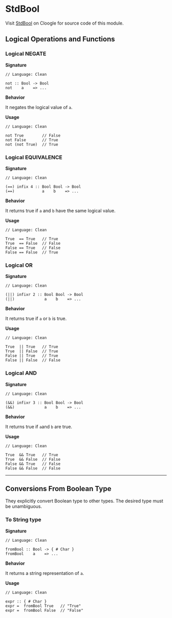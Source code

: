 # StdBool

Visit [StdBool](https://cloogle.org/src/#base-stdenv/StdBool;icl;line=1) on Cloogle for source code of this module.

## Logical Operations and Functions

### Logical NEGATE

**Signature**

```Clean
// Language: Clean

not :: Bool -> Bool
not    a    => ...
```

**Behavior**

It negates the logical value of `a`.

**Usage**

```Clean
// Language: Clean

not True        // False
not False       // True
not (not True)  // True
```

### Logical EQUIVALENCE

**Signature**

```Clean
// Language: Clean

(==) infix 4 :: Bool Bool -> Bool
(==)            a    b    => ...
```

**Behavior**

It returns true if `a` and `b` have the same logical value.

**Usage**

```Clean
// Language: Clean

True  == True   // True
True  == False  // False
False == True   // False
False == False  // True
```

### Logical OR

**Signature**

```Clean
// Language: Clean

(||) infixr 2 :: Bool Bool -> Bool
(||)             a    b    => ...
```

**Behavior**

It returns true if `a` or `b` is true.

**Usage**

```Clean
// Language: Clean

True  || True   // True
True  || False  // True
False || True   // True
False || False  // False
```

### Logical AND

**Signature**

```Clean
// Language: Clean

(&&) infixr 3 :: Bool Bool -> Bool
(&&)             a    b    => ...
```

**Behavior**

It returns true if `a`and `b` are true.

**Usage**

```Clean
// Language: Clean

True  && True   // True
True  && False  // False
False && True   // False
False && False  // False
```

---

## Conversions From Boolean Type

They explicitly convert Boolean type to other types.
The desired type must be unambiguous.

### To String type

**Signature**

```Clean
// Language: Clean

fromBool :: Bool -> { # Char }
fromBool    a    => ...
```

**Behavior**

It returns a string representation of `a`.

**Usage**

```Clean
// Language: Clean

expr :: { # Char }
expr =  fromBool True   // "True"
expr =  fromBool False  // "False"
```
